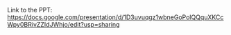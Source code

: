 Link to the PPT:
https://docs.google.com/presentation/d/1D3uvuqgz1wbneGoPolQQquXKCcWpy0BRivZZIdJWhjo/edit?usp=sharing